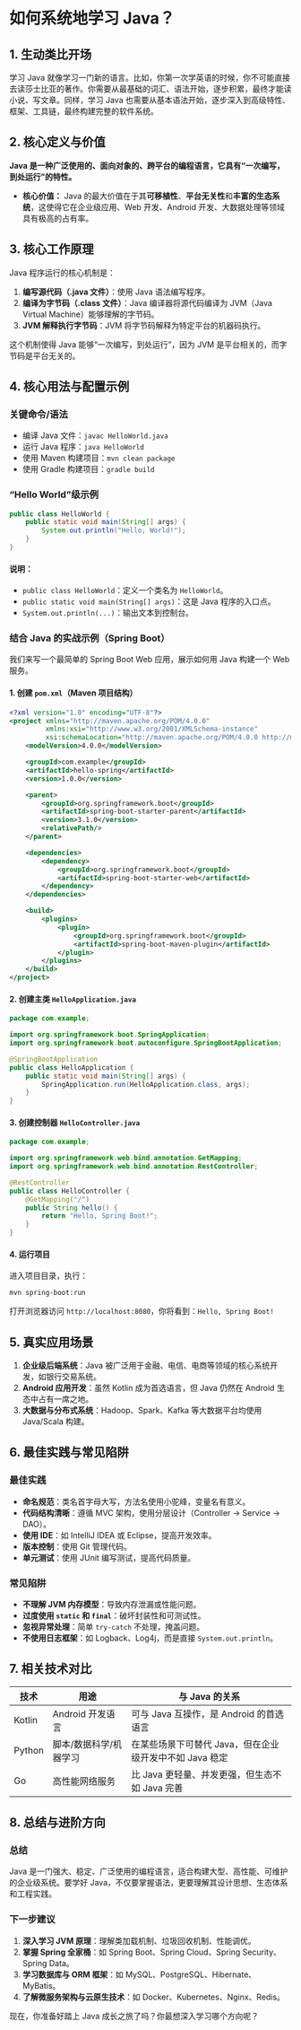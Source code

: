 # 如何系统地学习 Java？

## 1. 生动类比开场

学习 Java 就像学习一门新的语言。比如，你第一次学英语的时候，你不可能直接去读莎士比亚的著作。你需要从最基础的词汇、语法开始，逐步积累，最终才能读小说、写文章。同样，学习 Java 也需要从基本语法开始，逐步深入到高级特性、框架、工具链，最终构建完整的软件系统。

## 2. 核心定义与价值

**Java 是一种广泛使用的、面向对象的、跨平台的编程语言，它具有“一次编写，到处运行”的特性。**

- **核心价值：** Java 的最大价值在于其**可移植性**、**平台无关性**和**丰富的生态系统**，这使得它在企业级应用、Web 开发、Android 开发、大数据处理等领域具有极高的占有率。

## 3. 核心工作原理

Java 程序运行的核心机制是：

1. **编写源代码（.java 文件）**：使用 Java 语法编写程序。
2. **编译为字节码（.class 文件）**：Java 编译器将源代码编译为 JVM（Java Virtual Machine）能够理解的字节码。
3. **JVM 解释执行字节码**：JVM 将字节码解释为特定平台的机器码执行。

这个机制使得 Java 能够“一次编写，到处运行”，因为 JVM 是平台相关的，而字节码是平台无关的。

## 4. 核心用法与配置示例

### 关键命令/语法

- 编译 Java 文件：`javac HelloWorld.java`
- 运行 Java 程序：`java HelloWorld`
- 使用 Maven 构建项目：`mvn clean package`
- 使用 Gradle 构建项目：`gradle build`

### “Hello World”级示例

```java
public class HelloWorld {
    public static void main(String[] args) {
        System.out.println("Hello, World!");
    }
}
```

#### 说明：
- `public class HelloWorld`：定义一个类名为 `HelloWorld`。
- `public static void main(String[] args)`：这是 Java 程序的入口点。
- `System.out.println(...)`：输出文本到控制台。

### 结合 Java 的实战示例（Spring Boot）

我们来写一个最简单的 Spring Boot Web 应用，展示如何用 Java 构建一个 Web 服务。

#### 1. 创建 `pom.xml`（Maven 项目结构）

```xml
<?xml version="1.0" encoding="UTF-8"?>
<project xmlns="http://maven.apache.org/POM/4.0.0"
         xmlns:xsi="http://www.w3.org/2001/XMLSchema-instance"
         xsi:schemaLocation="http://maven.apache.org/POM/4.0.0 http://maven.apache.org/xsd/maven-4.0.0.xsd">
    <modelVersion>4.0.0</modelVersion>

    <groupId>com.example</groupId>
    <artifactId>hello-spring</artifactId>
    <version>1.0.0</version>

    <parent>
        <groupId>org.springframework.boot</groupId>
        <artifactId>spring-boot-starter-parent</artifactId>
        <version>3.1.0</version>
        <relativePath/>
    </parent>

    <dependencies>
        <dependency>
            <groupId>org.springframework.boot</groupId>
            <artifactId>spring-boot-starter-web</artifactId>
        </dependency>
    </dependencies>

    <build>
        <plugins>
            <plugin>
                <groupId>org.springframework.boot</groupId>
                <artifactId>spring-boot-maven-plugin</artifactId>
            </plugin>
        </plugins>
    </build>
</project>
```

#### 2. 创建主类 `HelloApplication.java`

```java
package com.example;

import org.springframework.boot.SpringApplication;
import org.springframework.boot.autoconfigure.SpringBootApplication;

@SpringBootApplication
public class HelloApplication {
    public static void main(String[] args) {
        SpringApplication.run(HelloApplication.class, args);
    }
}
```

#### 3. 创建控制器 `HelloController.java`

```java
package com.example;

import org.springframework.web.bind.annotation.GetMapping;
import org.springframework.web.bind.annotation.RestController;

@RestController
public class HelloController {
    @GetMapping("/")
    public String hello() {
        return "Hello, Spring Boot!";
    }
}
```

#### 4. 运行项目

进入项目目录，执行：

```bash
mvn spring-boot:run
```

打开浏览器访问 `http://localhost:8080`，你将看到：`Hello, Spring Boot!`

## 5. 真实应用场景

1. **企业级后端系统**：Java 被广泛用于金融、电信、电商等领域的核心系统开发，如银行交易系统。
2. **Android 应用开发**：虽然 Kotlin 成为首选语言，但 Java 仍然在 Android 生态中占有一席之地。
3. **大数据与分布式系统**：Hadoop、Spark、Kafka 等大数据平台均使用 Java/Scala 构建。

## 6. 最佳实践与常见陷阱

### 最佳实践

- **命名规范**：类名首字母大写，方法名使用小驼峰，变量名有意义。
- **代码结构清晰**：遵循 MVC 架构，使用分层设计（Controller → Service → DAO）。
- **使用 IDE**：如 IntelliJ IDEA 或 Eclipse，提高开发效率。
- **版本控制**：使用 Git 管理代码。
- **单元测试**：使用 JUnit 编写测试，提高代码质量。

### 常见陷阱

- **不理解 JVM 内存模型**：导致内存泄漏或性能问题。
- **过度使用 `static` 和 `final`**：破坏封装性和可测试性。
- **忽视异常处理**：简单 `try-catch` 不处理，掩盖问题。
- **不使用日志框架**：如 Logback、Log4j，而是直接 `System.out.println`。

## 7. 相关技术对比

| 技术 | 用途 | 与 Java 的关系 |
|------|------|----------------|
| Kotlin | Android 开发语言 | 可与 Java 互操作，是 Android 的首选语言 |
| Python | 脚本/数据科学/机器学习 | 在某些场景下可替代 Java，但在企业级开发中不如 Java 稳定 |
| Go | 高性能网络服务 | 比 Java 更轻量、并发更强，但生态不如 Java 完善 |

## 8. 总结与进阶方向

### 总结

Java 是一门强大、稳定、广泛使用的编程语言，适合构建大型、高性能、可维护的企业级系统。要学好 Java，不仅要掌握语法，更要理解其设计思想、生态体系和工程实践。

### 下一步建议

1. **深入学习 JVM 原理**：理解类加载机制、垃圾回收机制、性能调优。
2. **掌握 Spring 全家桶**：如 Spring Boot、Spring Cloud、Spring Security、Spring Data。
3. **学习数据库与 ORM 框架**：如 MySQL、PostgreSQL、Hibernate、MyBatis。
4. **了解微服务架构与云原生技术**：如 Docker、Kubernetes、Nginx、Redis。

现在，你准备好踏上 Java 成长之旅了吗？你最想深入学习哪个方向呢？